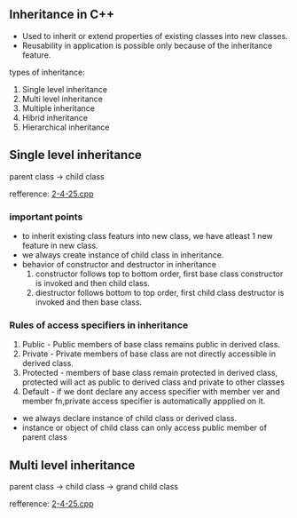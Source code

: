 ## Inheritance in C++

- Used to inherit or extend properties of existing classes into new classes.
- Reusability in application is possible only because of the inheritance feature.

types of inheritance:
1. Single level inheritance
2. Multi level inheritance
3. Multiple inheritance
4. Hibrid inheritance
5. Hierarchical inheritance

## Single level inheritance

parent class -> child class

refference: [2-4-25.cpp](../classProg/2-4-25.cpp)


### important points
- to inherit existing class featurs into new class, we have atleast 1 new feature in new class.
- we always create instance of child class in inheritance.
- behavior of constructor and destructor in inheritance 
    1. constructor follows top to bottom order, first base class constructor is invoked and then child class.
    2. diestructor follows bottom to top order, first child class destructor is invoked and then base class.

### Rules of access specifiers in inheritance 
1. Public - Public members of base class remains public in derived class.
2. Private - Private members of base class are not directly accessible in derived class.
3. Protected - members of base class remain protected in derived class, protected will act as public to derived class and private to other classes
4. Default - if we dont declare any access specifier with member ver and member fn,private access specifier is automatically appplied on it.

- we always declare instance of child class or derived class.
- instance or object of child class can only access public member of parent class

## Multi level inheritance

parent class -> child class -> grand child class

refference: [2-4-25.cpp](../classProg/2-4-25.cpp)
